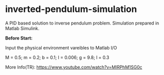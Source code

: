 # inverted-pendulum-simulation
A PID based solution to inverse pendulum problem. Simulation prepared in Matlab Simulink.

<b>Before Start:</b>

Input the physical environment vareibles to Matlab I/O 
<p>M = 0.5; m = 0.2; b = 0.1; I = 0.006; g = 9.8; l = 0.3</p>

More Info(TR):
https://www.youtube.com/watch?v=MlRPhM1SG0c
